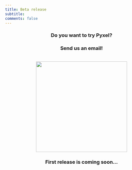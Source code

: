 ```yaml
---
title: Beta release
subtitle: 
comments: false
---
```


<center>

### Do you want to try Pyxel?

### Send us an email!    

<br>
<img src="/img/pyxel-email.png" width="300px"> 
<br>

### First release is coming soon...

</center>
